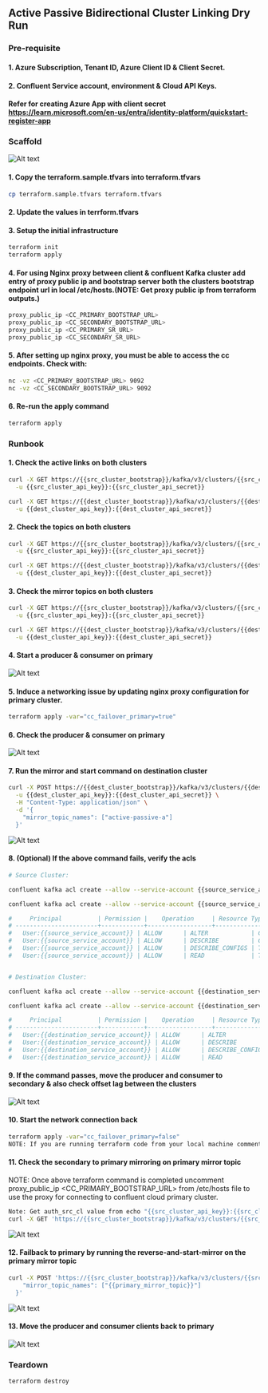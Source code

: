 ## Active Passive Bidirectional Cluster Linking Dry Run

### Pre-requisite 
#### 1. Azure Subscription, Tenant ID, Azure Client ID & Client Secret.
#### 2. Confluent Service account, environment & Cloud API Keys.
#### Refer for creating Azure App with client secret https://learn.microsoft.com/en-us/entra/identity-platform/quickstart-register-app

### Scaffold

![Alt text](./img/scaffold.png)

#### 1. Copy the terraform.sample.tfvars into terraform.tfvars
```bash
cp terraform.sample.tfvars terraform.tfvars
```
#### 2. Update the values in terrform.tfvars

#### 3. Setup the initial infrastructure
```bash
terraform init
terraform apply
```

#### 4. For using Nginx proxy between client & confluent Kafka cluster add entry of proxy public ip and bootstrap server both the clusters bootstrap endpoint url in local /etc/hosts.(NOTE: Get proxy public ip from terraform outputs.)
```bash
proxy_public_ip <CC_PRIMARY_BOOTSTRAP_URL>
proxy_public_ip <CC_SECONDARY_BOOTSTRAP_URL>
proxy_public_ip <CC_PRIMARY_SR_URL>
proxy_public_ip <CC_SECONDARY_SR_URL>
```

#### 5. After setting up nginx proxy, you must be able to access the cc endpoints. Check with: 
```bash
nc -vz <CC_PRIMARY_BOOTSTRAP_URL> 9092
nc -vz <CC_SECONDARY_BOOTSTRAP_URL> 9092
```

#### 6. Re-run the apply command
```bash
terraform apply 
```


### Runbook

#### 1. Check the active links on both clusters
```bash
curl -X GET https://{{src_cluster_bootstrap}}/kafka/v3/clusters/{{src_cluster_id}}/links \
  -u {{src_cluster_api_key}}:{{src_cluster_api_secret}}

curl -X GET https://{{dest_cluster_bootstrap}}/kafka/v3/clusters/{{dest_cluster_id}}/links \
  -u {{dest_cluster_api_key}}:{{dest_cluster_api_secret}}

```

#### 2. Check the topics on both clusters
```bash
curl -X GET https://{{src_cluster_bootstrap}}/kafka/v3/clusters/{{src_cluster_id}}/topics \
  -u {{src_cluster_api_key}}:{{src_cluster_api_secret}}

curl -X GET https://{{dest_cluster_bootstrap}}/kafka/v3/clusters/{{dest_cluster_id}}/topics \
  -u {{dest_cluster_api_key}}:{{dest_cluster_api_secret}}
```

#### 3. Check the mirror topics on both clusters
```bash
curl -X GET https://{{src_cluster_bootstrap}}/kafka/v3/clusters/{{src_cluster_id}}/links/{{src_cl_link_name}}/mirrors \
  -u {{src_cluster_api_key}}:{{src_cluster_api_secret}}

curl -X GET https://{{dest_cluster_bootstrap}}/kafka/v3/clusters/{{dest_cluster_id}}/links/{{dest_cl_link_name}}/mirrors \
  -u {{dest_cluster_api_key}}:{{dest_cluster_api_secret}}
```

#### 4. Start a producer & consumer on primary

![Alt text](./img/steady.png)

#### 5. Induce a networking issue by updating nginx proxy configuration for primary cluster.
```bash
terraform apply -var="cc_failover_primary=true"
```

#### 6. Check the producer & consumer on primary

![Alt text](./img/stop.png)

#### 7. Run the mirror and start command on destination cluster
```bash
curl -X POST https://{{dest_cluster_bootstrap}}/kafka/v3/clusters/{{dest_cluster_id}}/links/{{dest_cl_link_name}}/mirrors:reverse-and-start-mirror \
  -u {{dest_cluster_api_key}}:{{dest_cluster_api_secret}} \
  -H "Content-Type: application/json" \
  -d '{
    "mirror_topic_names": ["active-passive-a"]
  }'
```

![Alt text](./img/reverse-and-start-mirror.png)

#### 8. (Optional) If the above command fails, verify the acls 
```bash
# Source Cluster:

confluent kafka acl create --allow --service-account {{source_service_account}} --operations read,describe-configs --topic {{source_topic}} --cluster {{source_cluster_id}} --environment {{source_environment_id}}

confluent kafka acl create --allow --service-account {{source_service_account}} --operations describe,alter --cluster-scope --cluster {{source_cluster_id}} --environment {{source_environment_id}}

#     Principal          | Permission |    Operation     | Resource Type |  Resource Name   | Pattern Type  
# -----------------------+------------+------------------+---------------+------------------+---------------
#   User:{{source_service_account}} | ALLOW      | ALTER            | CLUSTER       | kafka-cluster    | LITERAL       
#   User:{{source_service_account}} | ALLOW      | DESCRIBE         | CLUSTER       | kafka-cluster    | LITERAL       
#   User:{{source_service_account}} | ALLOW      | DESCRIBE_CONFIGS | TOPIC         | {{source_topic}} | LITERAL       
#   User:{{source_service_account}} | ALLOW      | READ             | TOPIC         | {{source_topic}} | LITERAL  


# Destination Cluster: 

confluent kafka acl create --allow --service-account {{destination_service_account}} --operations read,describe-configs --topic {{destination_topic}} --cluster {{destination_cluster_id}} --environment {{destination_environment_id}}

confluent kafka acl create --allow --service-account {{destination_service_account}} --operations describe,alter --cluster-scope --cluster {{destination_cluster_id}} --environment {{destination_environment_id}}

#     Principal          | Permission |    Operation     | Resource Type |  Resource Name   | Pattern Type  
# -----------------------+------------+------------------+---------------+------------------+---------------
#   User:{{destination_service_account}} | ALLOW      | ALTER            | CLUSTER       | kafka-cluster    | LITERAL       
#   User:{{destination_service_account}} | ALLOW      | DESCRIBE         | CLUSTER       | kafka-cluster    | LITERAL       
#   User:{{destination_service_account}} | ALLOW      | DESCRIBE_CONFIGS | TOPIC         | {{destination_topic}} | LITERAL       
#   User:{{destination_service_account}} | ALLOW      | READ             | TOPIC         | {{destination_topic}} | LITERAL  

```

#### 9. If the command passes, move the producer and consumer to secondary & also check offset lag between the clusters

![Alt text](./img/failover.png)

#### 10. Start the network connection back
```bash
terraform apply -var="cc_failover_primary=false"
NOTE: If you are running terraform code from your local machine comment out proxy_public_ip <CC_PRIMARY_BOOTSTRAP_URL> from /etc/hosts file to avoid terraform connectivity issues from local laptop to confluent cloud.
```

#### 11. Check the secondary to primary mirroring on primary mirror topic
NOTE: Once above terraform command is completed uncomment proxy_public_ip <CC_PRIMARY_BOOTSTRAP_URL> from /etc/hosts file to use the proxy for connecting to confluent cloud primary cluster.
```bash
Note: Get auth_src_cl value from echo "{{src_cluster_api_key}}:{{src_cluster_api_secret}}" | base64
curl -X GET 'https://{{src_cluster_bootstrap}}/kafka/v3/clusters/{{src_cluster_id}}/links/{{src_cl_link_name}}/mirrors' --header 'Authorization: Basic {{auth_src_cl}}' --header 'Accept: */*'
```

![Alt text](./img/resume.png)

#### 12. Failback to primary by running the reverse-and-start-mirror on the primary mirror topic 
```bash
curl -X POST 'https://{{src_cluster_bootstrap}}/kafka/v3/clusters/{{src_cluster_id}}/links/{{src_cl_link_name}}/mirrors:reverse-and-start-mirror' --header 'Authorization: Basic {{auth_src_cl}}' --header 'Content-Type: application/json' --data '{
    "mirror_topic_names": ["{{primary_mirror_topic}}"]
  }'

```

![Alt text](./img/failback.png)

#### 13. Move the producer and consumer clients back to primary 

![Alt text](./img/steady-after-failback.png)


### Teardown

```bash
terraform destroy
```

